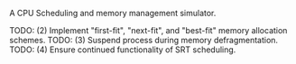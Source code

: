 A CPU Scheduling and memory management simulator.

TODO: (2) Implement "first-fit", "next-fit", and "best-fit" memory allocation schemes.
TODO: (3) Suspend process during memory defragmentation.
TODO: (4) Ensure continued functionality of SRT scheduling.